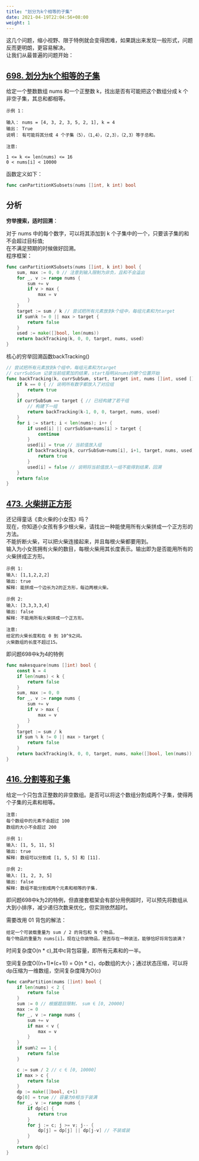 ```yaml
---
title: "划分为k个相等的子集"
date: 2021-04-19T22:04:56+08:00
weight: 1
---
```


这几个问题，缩小视野、限于特例就会变得困难，如果跳出来发现一般形式，问题反而更明朗，更容易解决。  
让我们从最普遍的问题开始：
## [698. 划分为k个相等的子集](https://leetcode-cn.com/problems/partition-to-k-equal-sum-subsets)
给定一个整数数组  nums 和一个正整数 k，找出是否有可能把这个数组分成 k 个非空子集，其总和都相等。
```
示例 1：

输入： nums = [4, 3, 2, 3, 5, 2, 1], k = 4
输出： True
说明： 有可能将其分成 4 个子集（5），（1,4），（2,3），（2,3）等于总和。

注意:

1 <= k <= len(nums) <= 16
0 < nums[i] < 10000
```
函数定义如下：
```go
func canPartitionKSubsets(nums []int, k int) bool
```
## 分析
**穷举搜索，适时回溯**：

对于 nums 中的每个数字，可以将其添加到 k 个子集中的一个，只要该子集的和不会超过目标值;  
在不满足预期的时候做好回溯。  
程序框架：  
```go
func canPartitionKSubsets(nums []int, k int) bool {
	sum, max := 0, 0 // 注意到输入限制为非负，且和不会溢出
	for _, v := range nums {
		sum += v
		if v > max {
			max = v
		}
	}
	target := sum / k // 尝试把所有元素放到k个组中，每组元素和为target
	if sum%k != 0 || max > target {
		return false
	}
	used := make([]bool, len(nums))
	return backTracking(k, 0, 0, target, nums, used)
}
```
核心的穷举回溯函数backTracking()  
```go
// 尝试把所有元素放到k个组中，每组元素和为target
// currSubSum 记录当前组累加的结果，start指明从nums的哪个位置开始
func backTracking(k, currSubSum, start, target int, nums []int, used []bool) bool {
	if k == 0 { // 说明所有数字都放入了对应组
		return true
	}
	if currSubSum == target { // 已经构建了若干组
		// 构建下一组
		return backTracking(k-1, 0, 0, target, nums, used)
	}
	for i := start; i < len(nums); i++ {
		if used[i] || currSubSum+nums[i] > target {
			continue
		}
		used[i] = true // 当前值放入组
		if backTracking(k, currSubSum+nums[i], i+1, target, nums, used) {
			return true
		}
		used[i] = false // 说明将当前值放入一组不能得到结果，回溯
	}
	return false
}
```
## [473. 火柴拼正方形](https://leetcode-cn.com/problems/matchsticks-to-square)
还记得童话《卖火柴的小女孩》吗？  
现在，你知道小女孩有多少根火柴，请找出一种能使用所有火柴拼成一个正方形的方法。  
不能折断火柴，可以把火柴连接起来，并且每根火柴都要用到。  
输入为小女孩拥有火柴的数目，每根火柴用其长度表示。输出即为是否能用所有的火柴拼成正方形。  
```
示例 1:
输入: [1,1,2,2,2]
输出: true
解释: 能拼成一个边长为2的正方形，每边两根火柴。

示例 2:
输入: [3,3,3,3,4]
输出: false
解释: 不能用所有火柴拼成一个正方形。

注意:
给定的火柴长度和在 0 到 10^9之间。
火柴数组的长度不超过15。
```
即问题698中k为4的特例
```go
func makesquare(nums []int) bool {
    const k = 4
    if len(nums) < k {
        return false
    }
    sum, max := 0, 0
    for _, v := range nums {
        sum += v
        if v > max {
            max = v
        }
    }
    target := sum / k
    if sum % k != 0 || max > target {
        return false
    }
    return backTracking(k, 0, 0, target, nums, make([]bool, len(nums)))
}
```
## [416. 分割等和子集](https://leetcode-cn.com/problems/partition-equal-subset-sum)
给定一个只包含正整数的非空数组。是否可以将这个数组分割成两个子集，使得两个子集的元素和相等。  
```
注意:
每个数组中的元素不会超过 100
数组的大小不会超过 200

示例 1:
输入: [1, 5, 11, 5]
输出: true
解释: 数组可以分割成 [1, 5, 5] 和 [11].

示例 2:
输入: [1, 2, 3, 5]
输出: false
解释: 数组不能分割成两个元素和相等的子集.
```
即问题698中k为2的特例，但直接套框架会有部分用例超时，可以预先将数组从大到小排序，减少递归次数来优化，但实测依然超时。 
 
需要改用 01 背包的解法：

```
给定一个可装载重量为 sum / 2 的背包和 N 个物品，
每个物品的重量为 nums[i]。现在让你装物品，是否存在一种装法，能够恰好将背包装满？
```

时间复杂度O(n * c),其中c背包容量，即所有元素和的一半。

空间复杂度O((n+1)*(c+1)) = O(n * c)，dp数组的大小；通过状态压缩，可以将dp压缩为一维数组，空间复杂度降为O(c)

```go
func canPartition(nums []int) bool {
	if len(nums) < 2 {
		return false
	}
	sum := 0 // 根据题目限制， sum ∈ [0, 20000]
	max := 0
	for _, v := range nums {
		sum += v
		if max < v {
			max = v
		}
	}
	if sum%2 == 1 {
		return false
	}

	c := sum / 2 // c ∈ [0, 10000]
	if max > c {
		return false
	}
	dp := make([]bool, c+1)
	dp[0] = true // 容量为0相当于装满
	for _, v := range nums {
		if dp[c] {
			return true
		}
		for j := c; j >= v; j-- {
			dp[j] = dp[j] || dp[j-v] // 不装或装
		}
	}
	return dp[c]
}
```